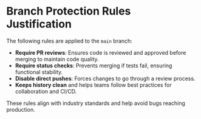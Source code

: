 # Branch Protection Rules Justification

The following rules are applied to the `main` branch:

- **Require PR reviews**: Ensures code is reviewed and approved before merging to maintain code quality.
- **Require status checks**: Prevents merging if tests fail, ensuring functional stability.
- **Disable direct pushes**: Forces changes to go through a review process.
- **Keeps history clean** and helps teams follow best practices for collaboration and CI/CD.

These rules align with industry standards and help avoid bugs reaching production.
